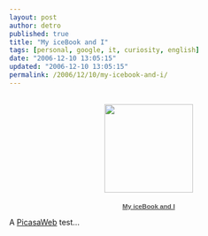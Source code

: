 ```yaml
---
layout: post
author: detro
published: true
title: "My iceBook and I"
tags: [personal, google, it, curiosity, english]
date: "2006-12-10 13:05:15"
updated: "2006-12-10 13:05:15"
permalink: /2006/12/10/my-icebook-and-i/
---
```


<div align="center">
<div style="text-align:center;width:194px;font-family:arial,sans-serif;font-size:83%"><div style="height:194px;background:url(http://picasaweb.google.com/f/img/transparent_album_background.gif) no-repeat left"><a href="http://picasaweb.google.com/detronizator/MyIceBookAndI"><img src="http://lh6.google.com/image/detronizator/RXvua-pkC7E/AAAAAAAAAUQ/gYSHA7pW-kg/s160-c/MyIceBookAndI.jpg" width="160" height="160" style="border:none;padding:0px;margin-top:16px;"/></a></div><a href="http://picasaweb.google.com/detronizator/MyIceBookAndI"><div style="color:#4D4D4D;font-weight:bold;text-decoration:none;">My iceBook and I</div></a><div style="color:#808080"></div></div></div>

A <a href="http://picasaweb.google.com/">PicasaWeb</a> test...
